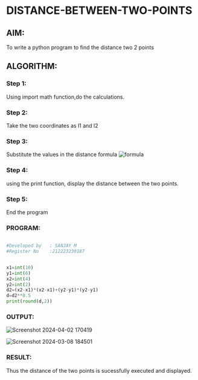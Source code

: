 # DISTANCE-BETWEEN-TWO-POINTS

## AIM:
To write a python program to find the distance two 2 points
## ALGORITHM:
### Step 1: 
Using import math function,do the calculations.
### Step 2: 
Take the two coordinates as l1 and l2
### Step 3: 
Substitute the values in the distance formula  ![formula](/formula.JPG)
### Step 4: 
using the print function, display the distance between the two points.
### Step 5: 
End the program
### PROGRAM:
```python

#Developed by   : SANJAY M
#Register No    :212223230187


x1=int(10)
y1=int(6)
x2=int(4)
y2=int(2)
d2=(x2-x1)*(x2-x1)+(y2-y1)*(y2-y1)
d=d2**0.5
print(round(d,2))
```
  


### OUTPUT:
![Screenshot 2024-04-02 170419](https://github.com/sanjayofficial2005/DISTANCE-BETWEEN-TWO-POINTS/assets/148048602/bc898e6f-638b-42a9-87b5-eda57c4bc879)

![Screenshot 2024-03-08 184501](https://github.com/sanjayofficial2005/DISTANCE-BETWEEN-TWO-POINTS/assets/148048602/c7b21f1c-f403-4d66-acbd-2251ad460312)



### RESULT:
Thus the distance of the two points is sucessfully executed and displayed.

